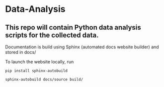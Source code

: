 # Data-Analysis

## This repo will contain Python data analysis scripts for the collected data.

Documentation is build using Sphinx (automated docs website builder) and 
stored in docs/

To launch the website locally, run

`pip install sphinx-autobuild`

`sphinx-autobuild docs/source build/`